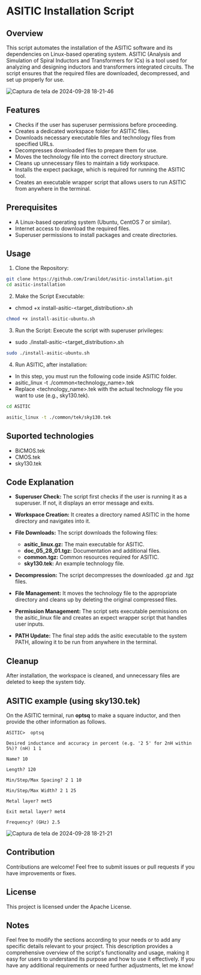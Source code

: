 # ASITIC Installation Script
## Overview

This script automates the installation of the ASITIC software and its dependencies on Linux-based operating system. ASITIC (Analysis and Simulation of Spiral Inductors and Transformers for ICs) is a tool used for analyzing and designing inductors and transformers integrated circuits. The script ensures that the required files are downloaded, decompressed, and set up properly for use.

![Captura de tela de 2024-09-28 18-21-46](https://github.com/user-attachments/assets/e91a486a-7f1d-4391-967b-47d30b8a9c38)

## Features

- Checks if the user has superuser permissions before proceeding.
- Creates a dedicated workspace folder for ASITIC files.
- Downloads necessary executable files and technology files from specified URLs.
- Decompresses downloaded files to prepare them for use.
- Moves the technology file into the correct directory structure.
- Cleans up unnecessary files to maintain a tidy workspace.
- Installs the expect package, which is required for running the ASITIC tool.
- Creates an executable wrapper script that allows users to run ASITIC from anywhere in the terminal.

## Prerequisites

- A Linux-based operating system (Ubuntu, CentOS 7 or similar).
- Internet access to download the required files.
- Superuser permissions to install packages and create directories.

## Usage

1. Clone the Repository:
```bash
git clone https://github.com/Iranildot/asitic-installation.git
cd asitic-installation
```

2. Make the Script Executable:
  - chmod +x install-asitic-<target_distribution>.sh
```bash
chmod +x install-asitic-ubuntu.sh
```

3. Run the Script: Execute the script with superuser privileges:
  - sudo ./install-asitic-<target_distribution>.sh
```bash
sudo ./install-asitic-ubuntu.sh
```

4. Run ASITIC, after installation:
  - In this step, you must run the following code inside ASITIC folder.
  - asitic_linux -t ./common<technology_name>.tek
  - Replace <technology_name>.tek with the actual technology file you want to use (e.g., sky130.tek).
```bash
cd ASITIC
```
```bash
asitic_linux -t ./common/tek/sky130.tek
```

## Suported technologies

- BiCMOS.tek
- CMOS.tek
- sky130.tek

## Code Explanation

- **Superuser Check:** The script first checks if the user is running it as a superuser. If not, it displays an error message and exits.

- **Workspace Creation:** It creates a directory named ASITIC in the home directory and navigates into it.

- **File Downloads:** The script downloads the following files:
  - **asitic_linux.gz:** The main executable for ASITIC.
  - **doc_05_28_01.tgz:** Documentation and additional files.
  - **common.tgz:** Common resources required for ASITIC.
  - **sky130.tek:** An example technology file.

- **Decompression:** The script decompresses the downloaded .gz and .tgz files.
- **File Management:** It moves the technology file to the appropriate directory and cleans up by deleting the original compressed files.
- **Permission Management:** The script sets executable permissions on the asitic_linux file and creates an expect wrapper script that handles user inputs.
- **PATH Update:** The final step adds the asitic executable to the system PATH, allowing it to be run from anywhere in the terminal.

## Cleanup

After installation, the workspace is cleaned, and unnecessary files are deleted to keep the system tidy.

## ASITIC example (using sky130.tek)

On the ASITIC terminal, run **optsq** to make a square inductor, and then provide the other information as follows.

```
ASITIC>  optsq

Desired inductance and accuracy in percent (e.g. '2 5' for 2nH within 5%)? (nH) 1 1 

Name? 10

Length? 120

Min/Step/Max Spacing? 2 1 10

Min/Step/Max Width? 2 1 25

Metal layer? met5

Exit metal layer? met4

Frequency? (GHz) 2.5
```

![Captura de tela de 2024-09-28 18-21-21](https://github.com/user-attachments/assets/e1d78ab0-09f4-42d6-89b4-16c8bd52ea54)

## Contribution

Contributions are welcome! Feel free to submit issues or pull requests if you have improvements or fixes.

## License

This project is licensed under the Apache License.

## Notes

Feel free to modify the sections according to your needs or to add any specific details relevant to your project. This description provides a comprehensive overview of the script's functionality and usage, making it easy for users to understand its purpose and how to use it effectively. If you have any additional requirements or need further adjustments, let me know!
